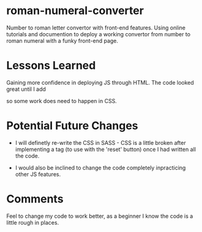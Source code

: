 # roman-numeral-converter
Number to roman letter convertor with front-end features. Using online tutorials and documention to deploy a working convertor from number to roman numeral with a funky front-end page.

# Lessons Learned
Gaining more confidence in deploying JS through HTML. The code looked great until I add <form> so some work does need to happen in CSS.

# Potential Future Changes
- I will definetly re-write the CSS in SASS - CSS is a little broken after implementing a <form> tag (to use with the 'reset' button) once I had written all the code.
  
- I would also be inclined to change the code completely inpracticing other JS features.
  
# Comments
Feel to change my code to work better, as a beginner I know the code is a little rough in places.
